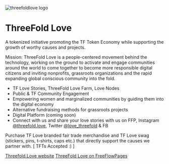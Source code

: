 ![threefoldlove logo](/ecosystem/img/threefoldlove-logo.jpg)


# ThreeFold Love

A tokenized initiative promoting the TF Token Economy while supporting the growth of worthy causes and projects.

Mission:
ThreeFold Love is a people-centered movement behind the technology, working on the ground to activate and engage communities around the world to come together to become more responsible digital citizens and inviting nonprofits, grassroots organizations and the rapid expanding global conscious community into the fold.  

- TF Love Stories, ThreeFold Love Farm, Love Nodes
- Public & TF Community Engagement 
- Empowering women and marginalized communities by guiding them into the digital economy
- Alternative fundraising methods for grassroots projects
- Digital Platform (coming soon)
- Connect with us and share your love stories with us on FFP, Instagram [@threefold.love](https://www.instagram.com/threefold.love/), Twitter [@love_threefold](https://twitter.com/love_threefold) & FB

Purchase TF Love branded fair trade merchandise and TF Love swag (stickers, pins, t-shirts, caps etc.) that directly support the causes we partner with. [ TFTs Accepted :) ]

[Threefold.Love website](https://www.threefold.love/)
[ThreeFold Love on FreeFlowPages](https://freeflowpages.com/s/tflove/)